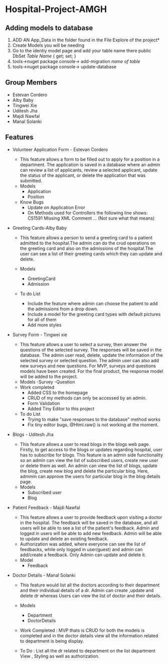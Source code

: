 # Hospital-Project-AMGH

## Adding models to database

1. ADD AN App_Data in the folder found in the File Explore of the project*
2. Create Models you will be needing
3. Go to the identiy model page and add your table name there public DbSet<Model Name> *Table Name* { get; set; }
4. tools->nuget package console-> add-migration *name of table*
5. tools->nuget package console-> update-database
  
## Group Members
  - Estevan Cordero
  - Alby Baby
  - Tingwei Xie
  - Uditesh Jha
  - Majdi Nawfal
  - Manal Solanki
  
## Features
  - Volunteer Application Form - Estevan Cordero
    - This feature allows a form to be filled out to apply for a position in a department. The application is saved in a database where an admin can review a list of applicants, review a selected applicant, update the status of the applicant, or delete the application that was submitted. 
    - Models
      - Application
      - Position
    - Know Bugs
      - Update on Application Error
      - On Methods used for Controllers the following line shows: CS1591 Missing XML Comment ... (Not sure what that means)
  - Greeting Cards-Alby Baby
    - This feature allows a person to send a greeting card to a patient admitted to the hospital.The admin can do the crud operations on the greeting card and also on the                admissions of the hospital.The user can see a list of their greeting cards which they can update and delete.
  
     - Models
       - GreetingCard
       - Admission
     - To do List
       - Include the feature where admin can choose the patient to add the admissions from a drop down.
       - Include a model for the greeting card types with default pictures for all of them
       - Add more styles 
  
  - Survey Form - Tingwei xie
    - This feature allows a user to select a survey, then answer the questions of the selected survey. The responses will be saved in the database. The admin user read, delete, update the information of the selected survey or selected question. The admin user can also add new surveys and new questions. For MVP, surveys and questions models have been created. For the final product, the response model will be added to the project.
    - Models
      -Survey
      -Question
    - Work completed
      - Added CSS to the homepage
      - CRUD of my methods can only be accessed by an admin.
      - Form Validation
      - Added Tiny Editor to this project
    - To do List
      - Trying to make "save responses to the database" method works
      - Fix tiny editor bugs, @Html.raw() is not working at the moment.
  
  - Blogs - Uditesh Jha
    - This feature allows a user to read blogs in the blogs web page. Firstly, to get access to the blogs or updates regarding hospital, user has to subscribe for blogs. This         feature is an admin side functionality so an admin can view the list of subscribed users, create new user or delete them as well. An admin can view the list of blogs,           update the blog, create new blog and delete the particular blog. Here, admmin can approve the users for particular blog in the blog details page.
    - Models
      - Subscribed user
      - Blog
  
  - Patient Feedback - Majdi Nawfal
    - This feature allows a user to provide feedback upon visiting a doctor in the hospital. The feedback will be saved in the database, and all users will be able to see a list of the patient's feedback. Admin and logged in users will be able to add new feedback. Admin will be able to update and delete an existing feedback.
    - Authorization was added, where everyone can see the list of feedbacks, while only logged in user(guest) and admin can add/create a feedback. Only Admin can update and delete it. 
    - Model
      - Feedback
  
  - Doctor Details - Manal Solanki 
    - This feature would list all the doctors according to their department and their individual details of a dr. Admin can create ,update and delete dr whereas Users can view the list of doctor and their details.

    - Models 
      - Department
      - DoctorDetails
    - Work Completed : MVP thats is CRUD for both the models is completed and in the doctor details view all the information related to department is being display.
    - To Do : List all the dr related to department on the list department View , Styling as well as authorization.
